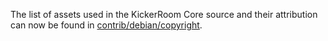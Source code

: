 The list of assets used in the KickerRoom Core source and their attribution can now be found in [contrib/debian/copyright](../contrib/debian/copyright).
